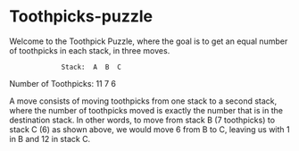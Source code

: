 # Toothpicks-puzzle

Welcome to the Toothpick Puzzle, where the goal is to get an equal
number of toothpicks in each stack, in three moves.

                 Stack:  A  B  C
  Number of Toothpicks: 11  7  6

A move consists of moving toothpicks from one stack to a second stack,
where the number of toothpicks moved is exactly the number that is in the
destination stack.  In other words, to move from stack B (7 toothpicks)
to stack C (6) as shown above, we would move 6 from B to C, leaving us
with 1 in B and 12 in stack C.
